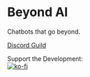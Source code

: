 # Beyond AI
Chatbots that go beyond.

[Discord Guild](https://discord.gg/qxwTY2x5N7)


Support the Development: <br>[![ko-fi](https://ko-fi.com/img/githubbutton_sm.svg)](https://ko-fi.com/B0B8NMVEG)
